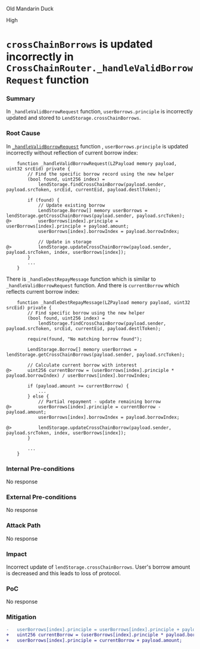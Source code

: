Old Mandarin Duck

High

# `crossChainBorrows` is updated incorrectly in `CrossChainRouter._handleValidBorrowRequest` function

### Summary

In `_handleValidBorrowRequest` function, `userBorrows.principle` is incorrectly updated and stored to `LendStorage.crossChainBorrows`.

### Root Cause

In [`_handleValidBorrowRequest`](https://github.com/sherlock-audit/2025-05-lend-audit-contest/blob/main/Lend-V2/src/LayerZero/CrossChainRouter.sol#L710-L711) function , `userBorrows.principle` is updated incorrectly without reflection of current borrow index:

```solidity
    function _handleValidBorrowRequest(LZPayload memory payload, uint32 srcEid) private {
        // Find the specific borrow record using the new helper
        (bool found, uint256 index) =
            lendStorage.findCrossChainBorrow(payload.sender, payload.srcToken, srcEid, currentEid, payload.destlToken);

        if (found) {
            // Update existing borrow
            LendStorage.Borrow[] memory userBorrows = lendStorage.getCrossChainBorrows(payload.sender, payload.srcToken);
@>          userBorrows[index].principle = userBorrows[index].principle + payload.amount;
            userBorrows[index].borrowIndex = payload.borrowIndex;

            // Update in storage
@>          lendStorage.updateCrossChainBorrow(payload.sender, payload.srcToken, index, userBorrows[index]);
        }
        ...
    }
```

There is `_handleDestRepayMessage` function which is similar to `_handleValidBorrowRequest` function. And there is `currentBorrow` which reflects current borrow index:

```solidity
    function _handleDestRepayMessage(LZPayload memory payload, uint32 srcEid) private {
        // Find specific borrow using the new helper
        (bool found, uint256 index) =
            lendStorage.findCrossChainBorrow(payload.sender, payload.srcToken, srcEid, currentEid, payload.destlToken);

        require(found, "No matching borrow found");

        LendStorage.Borrow[] memory userBorrows = lendStorage.getCrossChainBorrows(payload.sender, payload.srcToken);

        // Calculate current borrow with interest
@>      uint256 currentBorrow = (userBorrows[index].principle * payload.borrowIndex) / userBorrows[index].borrowIndex;

        if (payload.amount >= currentBorrow) {
            ...
        } else {
            // Partial repayment - update remaining borrow
@>          userBorrows[index].principle = currentBorrow - payload.amount;
            userBorrows[index].borrowIndex = payload.borrowIndex;

@>          lendStorage.updateCrossChainBorrow(payload.sender, payload.srcToken, index, userBorrows[index]);
        }

        ...
    }
```


### Internal Pre-conditions

No response

### External Pre-conditions

No response

### Attack Path

No response

### Impact

Incorrect update of `lendStorage.crossChainBorrows`.
User's borrow amount is decreased and this leads to loss of protocol.


### PoC

No response

### Mitigation

```diff
-	userBorrows[index].principle = userBorrows[index].principle + payload.amount;
+	uint256 currentBorrow = (userBorrows[index].principle * payload.borrowIndex) / userBorrows[index].borrowIndex;
+	userBorrows[index].principle = currentBorrow + payload.amount;
```
